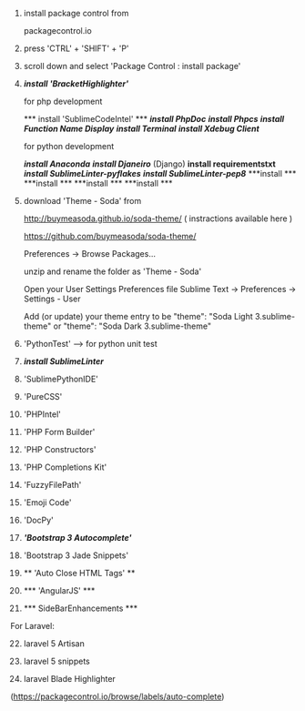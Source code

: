 1. install package control from

	packagecontrol.io

2. press 'CTRL' + 'SHIFT' + 'P' 

3. scroll down and select 'Package Control : install package'

4. ***install 'BracketHighlighter'***

	for php development
 
	 *** install 'SublimeCodeIntel' ***
	 ***install PhpDoc***
	 ***install Phpcs***
	 ***install Function Name Display***
	 ***install Terminal***
	 ***install Xdebug Client***


	for python development

	 ***install Anaconda***
	 ***install  Djaneiro*** (Django)
	 **install  requirementstxt**
	 ***install  SublimeLinter-pyflakes***
	 ***install  SublimeLinter-pep8***
	 ***install  ***
	 ***install  ***
	 ***install  ***
	 ***install  ***

5. download 'Theme - Soda' from 

	http://buymeasoda.github.io/soda-theme/ ( instractions available here )

	https://github.com/buymeasoda/soda-theme/

	Preferences -> Browse Packages...

	unzip and rename the folder as 'Theme - Soda'

	Open your User Settings Preferences file Sublime Text -> Preferences -> Settings - User

	Add (or update) your theme entry to be "theme": "Soda Light 3.sublime-theme" or "theme": "Soda Dark 3.sublime-theme"

6. 'PythonTest' --> for python unit test

7. ***install SublimeLinter***

8. 'SublimePythonIDE'

9. 'PureCSS'

10. 'PHPIntel'

11. 'PHP Form Builder'

12. 'PHP Constructors'

13. 'PHP Completions Kit'

14. 'FuzzyFilePath'

15. 'Emoji Code'

16. 'DocPy'

17. ***'Bootstrap 3 Autocomplete'***

18. 'Bootstrap 3 Jade Snippets'

19. ** 'Auto Close HTML Tags' **

20. *** 'AngularJS' *** 

21. *** SideBarEnhancements ***

For Laravel:

22. laravel 5 Artisan

23. laravel 5 snippets

24. laravel Blade Highlighter

(https://packagecontrol.io/browse/labels/auto-complete)




